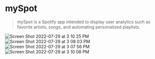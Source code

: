 # mySpot

> mySpot is a Spotify app intended to display user analytics such as favorite artists, songs, and automating personalized playlists.


![Screen Shot 2022-07-29 at 3 10 25 PM](https://user-images.githubusercontent.com/63078485/181852136-daecda78-a963-4107-a50e-6cda00c3fb63.png)
![Screen Shot 2022-07-29 at 3 08 03 PM](https://user-images.githubusercontent.com/63078485/181852149-ae7467f4-6c98-4a02-b692-41496cf98a55.png)
![Screen Shot 2022-07-29 at 3 07 56 PM](https://user-images.githubusercontent.com/63078485/181852196-6678fbbf-2505-4550-92f6-47f970eae265.png)
![Screen Shot 2022-07-29 at 3 10 08 PM](https://user-images.githubusercontent.com/63078485/181852158-9001c5de-47cc-44ab-a4f3-0bfe9c7fcbcf.png)


